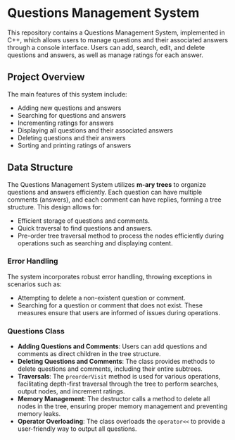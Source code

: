 # Questions Management System

This repository contains a Questions Management System, implemented in C++, which allows users to manage questions and their associated answers through a console interface. Users can add, search, edit, and delete questions and answers, as well as manage ratings for each answer.

## Project Overview

The main features of this system include:
- Adding new questions and answers
- Searching for questions and answers
- Incrementing ratings for answers
- Displaying all questions and their associated answers
- Deleting questions and their answers
- Sorting and printing ratings of answers

## Data Structure

The Questions Management System utilizes **m-ary trees** to organize questions and answers efficiently. Each question can have multiple comments (answers), and each comment can have replies, forming a tree structure. This design allows for:
- Efficient storage of questions and comments.
- Quick traversal to find questions and answers.
- Pre-order tree traversal method to process the nodes efficiently during operations such as searching and displaying content.

### Error Handling

The system incorporates robust error handling, throwing exceptions in scenarios such as:
- Attempting to delete a non-existent question or comment.
- Searching for a question or comment that does not exist.
These measures ensure that users are informed of issues during operations.

### Questions Class

- **Adding Questions and Comments**: Users can add questions and comments as direct children in the tree structure.
- **Deleting Questions and Comments**: The class provides methods to delete questions and comments, including their entire subtrees.
- **Traversals**: The `preorderVisit` method is used for various operations, facilitating depth-first traversal through the tree to perform searches, output nodes, and increment ratings.
- **Memory Management**: The destructor calls a method to delete all nodes in the tree, ensuring proper memory management and preventing memory leaks.
- **Operator Overloading**: The class overloads the `operator<<` to provide a user-friendly way to output all questions.
